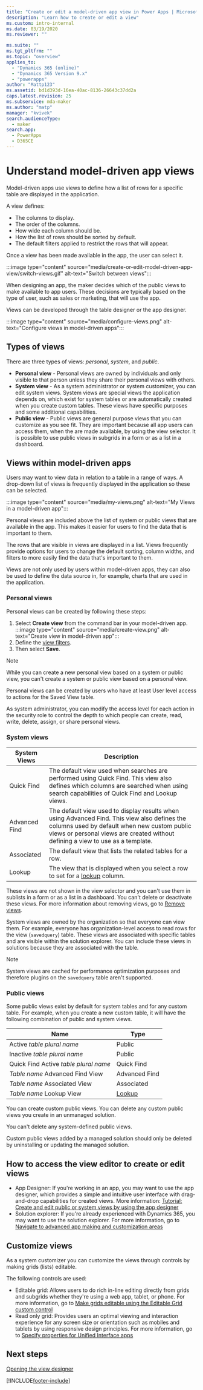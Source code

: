 ```yaml
---
title: "Create or edit a model-driven app view in Power Apps | MicrosoftDocs"
description: "Learn how to create or edit a view"
ms.custom: intro-internal
ms.date: 03/19/2020
ms.reviewer: ""

ms.suite: ""
ms.tgt_pltfrm: ""
ms.topic: "overview"
applies_to: 
  - "Dynamics 365 (online)"
  - "Dynamics 365 Version 9.x"
  - "powerapps"
author: "Mattp123"
ms.assetid: bd1d393d-16ea-40ac-8136-26643c37dd2a
caps.latest.revision: 25
ms.subservice: mda-maker
ms.author: "matp"
manager: "kvivek"
search.audienceType: 
  - maker
search.app: 
  - PowerApps
  - D365CE
---
```

# Understand model-driven app views



Model-driven apps use views to define how a list of rows for a specific table are displayed in the application.

A view defines:

- The columns to display.
- The order of the columns.
- How wide each column should be.
- How the list of rows should be sorted by default.
- The default filters applied to restrict the rows that will appear.

Once a view has been made available in the app, the user can select it.

:::image type="content" source="media/create-or-edit-model-driven-app-view/switch-views.gif" alt-text="Switch between views":::

When designing an app, the maker decides which of the public views to make available to app users. These decisions are typically based on the type of user, such as sales or marketing, that will use the app.  

Views can be developed through the table designer or the app designer.

:::image type="content" source="media/configure-views.png" alt-text="Configure views in model-driven apps":::

## Types of views  
  
There are three types of views: *personal*, *system*, and *public*.

- **Personal view** - Personal views are owned by individuals and only visible to that person unless they share their personal views with others.
- **System view** - As a system administrator or system customizer, you can edit system views. System views are special views the application depends on, which exist for system tables or are automatically created when you create custom tables. These views have specific purposes and some additional capabilities.
- **Public view** - Public views are general purpose views that you can customize as you see fit. They are important because all app users can access them, when the are made available, by using the view selector.  It is possible to use public views in subgrids in a form or as a list in a dashboard.

## Views within model-driven apps

Users may want to view data in relation to a table in a range of ways. A drop-down list of views is frequently displayed in the application so these can be selected.

:::image type="content" source="media/my-views.png" alt-text="My Views in a model-driven app":::

Personal views are included above the list of system or public views that are available in the app. This makes it easier for users to find the data that is important to them.

The rows that are visible in views are displayed in a list. Views frequently provide options for users to change the default sorting, column widths, and filters to more easily find the data that's important to them.

Views are not only used by users within model-driven apps, they can also be used to define the data source in, for example,  charts that are used in the application.

### Personal views  

Personal views can be created by following these steps:

1. Select **Create view** from the command bar in your model-driven app.
   :::image type="content" source="media/create-view.png" alt-text="Create view in model-driven app":::
1. Define the [view filters](create-edit-view-filters.md).
1. Then select **Save**.

> [!Note]
> While you can create a new personal view based on a system or public view, you can't create a system or public view based on a personal view.

Personal views can be created by users who have at least User level access to actions for the Saved View table.

As system administrator, you can modify the access level for each action in the security role to control the depth to which people can create, read, write, delete, assign, or share personal views.

### System views

|System Views  |Description  |
|---------|---------|
|Quick Find     | The default view used when searches are performed using Quick Find. This view also defines which columns are searched when using search capabilities of Quick Find and Lookup views.        |
|Advanced Find     |  The default view used to display results when using Advanced Find. This view also defines the columns used by default when new custom public views or personal views are created without defining a view to use as a template.       |
|Associated     |  The default view that lists the related tables for a row.       |
|Lookup     | The view that is displayed when you select a row to set for a [lookup](../model-driven-apps/model-driven-app-glossary.md#lookup)  column.        |

These views are not shown in the view selector and you can't use them in sublists in a form or as a list in a dashboard. You can't delete or deactivate these views. For more information about removing views, go to [Remove views](remove-views.md).

System views are owned by the organization so that everyone can view them. For example, everyone has organization-level access to read rows for the view (`savedquery`) table. These views are associated with specific tables and are visible within the solution explorer. You can include these views in solutions because they are associated with the table.

> [!Note]
> System views are cached for performance optimization purposes and therefore plugins on the `savedquery` table aren't supported.

### Public views

Some public views exist by default for system tables and for any custom table. For example, when you create a new custom table, it will have the following combination of public and system views.

|Name  |Type  |
|---------|---------|
|Active *table plural name*     |  Public       |
|Inactive *table plural name*    |  Public       |
|Quick Find Active *table plural name*     | Quick Find        |
|*Table name* Advanced Find View     | Advanced Find        |
|*Table name* Associated View     |  Associated       |
|*Table name* Lookup View     | [Lookup](../model-driven-apps/model-driven-app-glossary.md#lookup)        |

You can create custom public views. You can delete any custom public views you create in an unmanaged solution.

You can't delete any system-defined public views.

Custom public views added by a managed solution should only be deleted by uninstalling or updating the managed solution.

## How to access the view editor to create or edit views

- App Designer: If you're working in an app, you may want to use the app designer, which provides a simple and intuitive user interface with drag-and-drop capabilities for created views. More information: [Tutorial: Create and edit public or system views by using the app designer](create-edit-views-app-designer.md)
- Solution explorer: If you're already experienced with Dynamics 365, you may want to use the solution explorer. For more information, go to [Navigate to advanced app making and customization areas](advanced-navigation.md#solution-explorer)

## Customize views

As a system customizer you can customize the views through controls by making grids (lists) editable.

The following controls are used:

- Editable grid: Allows users to do rich in-line editing directly from grids and subgrids whether they're using a web app, tablet, or phone. For more information, go to [Make grids editable using the Editable Grid custom control](make-grids-lists-editable-custom-control.md)
- Read only grid: Provides users an optimal viewing and interaction experience for any screen size or orientation such as mobiles and tablets by using responsive design principles. For more information, go to [Specify properties for Unified Interface apps](specify-properties-for-unified-interface-apps.md)

## Next steps

[Opening the view designer](./accessing-view-definitions.md)

[!INCLUDE[footer-include](../../includes/footer-banner.md)]
